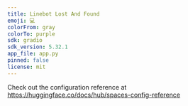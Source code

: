 ```yaml
---
title: Linebot Lost And Found
emoji: 💻
colorFrom: gray
colorTo: purple
sdk: gradio
sdk_version: 5.32.1
app_file: app.py
pinned: false
license: mit
---
```


Check out the configuration reference at https://huggingface.co/docs/hub/spaces-config-reference
